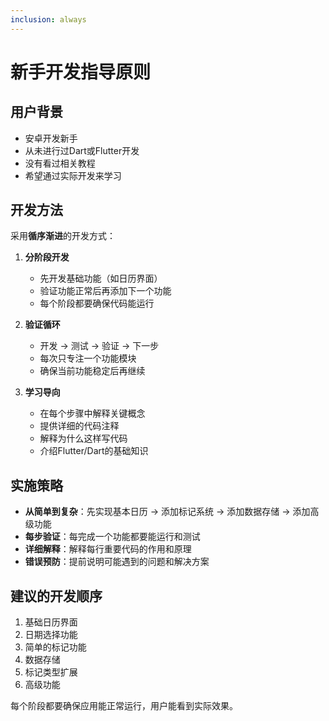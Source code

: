 ```yaml
---
inclusion: always
---
```


# 新手开发指导原则

## 用户背景
- 安卓开发新手
- 从未进行过Dart或Flutter开发
- 没有看过相关教程
- 希望通过实际开发来学习

## 开发方法
采用**循序渐进**的开发方式：

1. **分阶段开发**
   - 先开发基础功能（如日历界面）
   - 验证功能正常后再添加下一个功能
   - 每个阶段都要确保代码能运行

2. **验证循环**
   - 开发 → 测试 → 验证 → 下一步
   - 每次只专注一个功能模块
   - 确保当前功能稳定后再继续

3. **学习导向**
   - 在每个步骤中解释关键概念
   - 提供详细的代码注释
   - 解释为什么这样写代码
   - 介绍Flutter/Dart的基础知识

## 实施策略
- **从简单到复杂**：先实现基本日历 → 添加标记系统 → 添加数据存储 → 添加高级功能
- **每步验证**：每完成一个功能都要能运行和测试
- **详细解释**：解释每行重要代码的作用和原理
- **错误预防**：提前说明可能遇到的问题和解决方案

## 建议的开发顺序
1. 基础日历界面
2. 日期选择功能
3. 简单的标记功能
4. 数据存储
5. 标记类型扩展
6. 高级功能

每个阶段都要确保应用能正常运行，用户能看到实际效果。